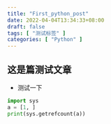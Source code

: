 ```yaml
---
title: "First_python_post"
date: 2022-04-04T13:34:33+08:00
draft: false
tags: [ "测试标签" ]
categories: [ "Python" ]
---
```


## 这是篇测试文章

- 测试一下

```python
import sys
a = [1, ]
print(sys.getrefcount(a))
```

